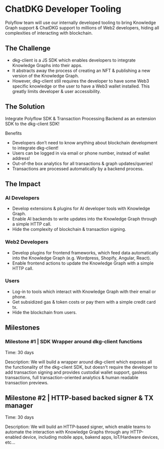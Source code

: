 # ChatDKG Developer Tooling

Polyflow team will use our internally developed tooling to bring Knowledge Graph support & ChatDKG support to millions of Web2 developers, hiding all complexities of interacting with blockchain.

## The Challenge

* dkg-client is a JS SDK which enables developers to integrate Knowledge Graphs into their apps. 
* It abstracts away the process of creating an NFT & publishing a new version of the Knowledge Graph.
* However, dkg-client still requires the developer to have some Web3 specific knowledge or the user to have a Web3 wallet installed. This greatly limits developer & user accessibility.

## The Solution

Integrate Polyflow SDK & Transaction Processing Backend as an extension SDK to the dkg-client SDK!

Benefits
* Developers don’t need to know anything about blockchain development to integrate dkg-client!
* Users can be logged in via email or phone number, instead of wallet address!
* Out-of-the box analytics for all transactions & graph updates/queries!
* Transactions are processed automatically by a backend process.

## The Impact

### AI Developers

* Develop extensions & plugins for AI developer tools with Knowledge Graph.
* Enable AI backends to write updates into the Knowledge Graph through a simple HTTP call.
* Hide the complexity of blockchain & transaction signing.

### Web2 Developers

* Develop plugins for frontend frameworks, which feed data automatically into the Knowledge Graph (e.g. Wordpress, Shopify, Angular, React).
* Enable frontend actions to update the Knowledge Graph with a simple HTTP call.

### Users

* Log-in to tools which interact with Knowledge Graph with their email or phone. 
* Get subsidized gas & token costs or pay them with a simple credit card tx.
* Hide the blockchain from users.

## Milestones

### Milestone #1 | SDK Wrapper around dkg-client functions

Time: 30 days

Description: We will build a wrapper around dkg-client which exposes all the functionality of the dkg-client SDK, but doesn't require the developer to add transaction signing and provides custodial wallet support, gasless transactions, full transaction-oriented analytics & human readable transaction previews.

## Milestone #2 | HTTP-based backed signer & TX manager

Time: 30 days

Description: We will build an HTTP-based signer, which enable teams to automate the interaction with Knowledge Graphs through any HTTP-enabled device, including mobile apps, bakend apps, IoT/Hardware devices, etc... 

